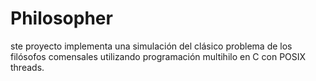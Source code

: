 # Philosopher
ste proyecto implementa una simulación del clásico problema de los filósofos comensales utilizando programación multihilo en C con POSIX threads. 

